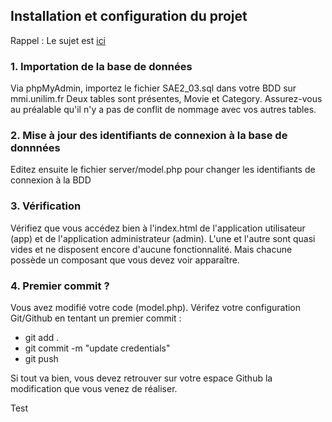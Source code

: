 ## Installation et configuration du projet

Rappel : Le sujet est [ici](https://docs.google.com/document/d/1MxM8H3PVpFOUG4-buM8BLXRv18PIHKrjf76EBzmINZs/edit?usp=sharing)

### 1. Importation de la base de données
Via phpMyAdmin, importez le fichier SAE2_03.sql dans votre BDD sur mmi.unilim.fr
Deux tables sont présentes, Movie et Category. Assurez-vous au préalable qu'il n'y a
pas de conflit de nommage avec vos autres tables.

### 2. Mise à jour des identifiants de connexion à la base de donnnées
Editez ensuite le fichier server/model.php pour changer les identifiants de connexion à la BDD

### 3. Vérification
Vérifiez que vous accédez bien à l'index.html de l'application utilisateur (app) et de l'application administrateur (admin). L'une et l'autre sont quasi vides et ne disposent encore d'aucune fonctionnalité.
Mais chacune possède un composant que vous devez voir apparaître.

### 4. Premier commit ?
Vous avez modifié votre code (model.php). Vérifez votre configuration Git/Github en tentant un premier
commit : 
-   git add .
-   git commit -m "update credentials"
-   git push
  
Si tout va bien, vous devez retrouver sur votre espace Github la modification que vous venez de réaliser.

Test